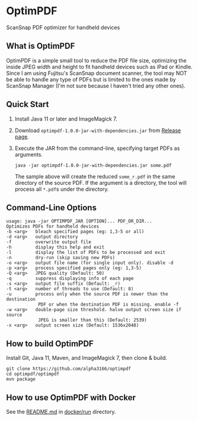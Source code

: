 # OptimPDF

ScanSnap PDF optimizer for handheld devices

## What is OptimPDF

OptimPDF is a simple small tool to reduce the PDF file size, optimizing the inside JPEG width and height to fit handheld devices such as iPad or Kindle. Since I am using Fujitsu's ScanSnap document scanner, the tool may NOT be able to handle any type of PDFs but is limited to the ones made by ScanSnap Manager (I'm not sure because I haven't tried any other ones).

## Quick Start

1. Install Java 11 or later and ImageMagick 7.

2. Download `optimpdf-1.0.0-jar-with-dependencies.jar` from [Release page](https://github.com/alpha3166/optimpdf/releases).

3. Execute the JAR from the command-line, specifying target PDFs as arguments.

       java -jar optimpdf-1.0.0-jar-with-dependencies.jar some.pdf

   The sample above will create the reduced `some_r.pdf` in the same directory of the source PDF. If the argument is a directory, the tool will process all `*.pdf`s under the directory.

## Command-Line Options

    usage: java -jar OPTIMPDF_JAR [OPTION]... PDF_OR_DIR...
    Optimizes PDFs for handheld devices
    -b <arg>   bleach specified pages (eg: 1,3-5 or all)
    -d <arg>   output directory
    -f         overwrite output file
    -h         display this help and exit
    -l         display the list of PDFs to be processed and exit
    -n         dry-run (skip saving new PDFs)
    -o <arg>   output file name (for single input only). disable -d
    -p <arg>   process specified pages only (eg: 1,3-5)
    -Q <arg>   JPEG quality (Default: 50)
    -q         suppress displaying info of each page
    -s <arg>   output file suffix (Default: _r)
    -t <arg>   number of threads to use (Default: 8)
    -u         process only when the source PDF is newer than the destination
                PDF or when the destination PDF is missing. enable -f
    -w <arg>   double-page size threshold. halve output screen size if source
                JPEG is smaller than this (Default: 2539)
    -x <arg>   output screen size (Default: 1536x2048)

## How to build OptimPDF

Install Git, Java 11, Maven, and ImageMagick 7, then clone & build.

    git clone https://github.com/alpha3166/optimpdf
    cd optimpdf/optimpdf
    mvn package

## How to use OptimPDF with Docker

See the [README.md](docker/run/README.md) in [docker/run](docker/run) directory.
